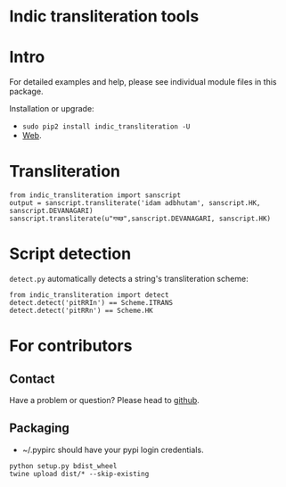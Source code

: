 Indic transliteration tools
=======================
# Intro
For detailed examples and help, please see individual module files in this package.

Installation or upgrade:
* `sudo pip2 install indic_transliteration -U`
* [Web](https://pypi.python.org/pypi/indic-transliteration).

# Transliteration
```
from indic_transliteration import sanscript
output = sanscript.transliterate('idam adbhutam', sanscript.HK, sanscript.DEVANAGARI)
sanscript.transliterate(u"गच्छ",sanscript.DEVANAGARI, sanscript.HK)
```

# Script detection
`detect.py` automatically detects a string's transliteration scheme:
```
from indic_transliteration import detect
detect.detect('pitRRIn') == Scheme.ITRANS
detect.detect('pitRRn') == Scheme.HK
```

# For contributors
## Contact
Have a problem or question? Please head to [github](https://github.com/sanskrit-coders/indic_transliteration).

## Packaging
* ~/.pypirc should have your pypi login credentials.
```
python setup.py bdist_wheel
twine upload dist/* --skip-existing
```